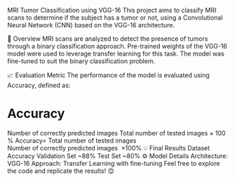 MRI Tumor Classification using VGG-16
This project aims to classify MRI scans to determine if the subject has a tumor or not, using a Convolutional Neural Network (CNN) based on the VGG-16 architecture.

📌 Overview
MRI scans are analyzed to detect the presence of tumors through a binary classification approach. Pre-trained weights of the VGG-16 model were used to leverage transfer learning for this task. The model was fine-tuned to suit the binary classification problem.

📈 Evaluation Metric
The performance of the model is evaluated using Accuracy, defined as:

Accuracy
=
Number of correctly predicted images
Total number of tested images
×
100
%
Accuracy= 
Total number of tested images
Number of correctly predicted images
​
 ×100%
💡 Final Results
Dataset	Accuracy
Validation Set	~88%
Test Set	~80%
⚙️ Model Details
Architecture: VGG-16
Approach: Transfer Learning with fine-tuning
Feel free to explore the code and replicate the results! 😊

